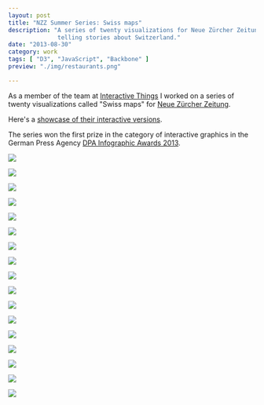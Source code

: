 ```yaml
---
layout: post
title: "NZZ Summer Series: Swiss maps"
description: "A series of twenty visualizations for Neue Zürcher Zeitung 
              telling stories about Switzerland."
date: "2013-08-30"
category: work
tags: [ "D3", "JavaScript", "Backbone" ]
preview: "./img/restaurants.png"

---
```


As a member of the team at <a href="http://interactivethings.com">Interactive Things</a> 
I worked on a series of twenty visualizations called "Swiss maps" for <a href="http://www.nzz.ch/aktuell/inland-sommerserie-schweizer-karten-interaktiv/">Neue Zürcher Zeitung</a>. 

Here's a <a href="https://storytelling.nzz.ch/2013/sommerserie/">showcase of their interactive versions</a>. 

The series won the first prize in the category of interactive graphics in the German Press Agency <a href="http://www.dpa.de/Pressemitteilungen-Detailansic.107+M5d04e3a21eb.0.html">DPA Infographic Awards 2013</a>.

![](./img/restaurants.png)

![](./img/migration.png)

![](./img/strompreise.png)

![](./img/wald.png)

![](./img/porsche.png)

![](./img/distanzen.png)

![](./img/religions.png)

![](./img/gliederung.png)

![](./img/legislative.png)

![](./img/matura.png)

![](./img/wohnraum.png)

![](./img/polizisten.png)

![](./img/sbb.png)

![](./img/schweizen.png)

![](./img/verkehr.png)

![](./img/wetter.png)

![](./img/anthems.png)
